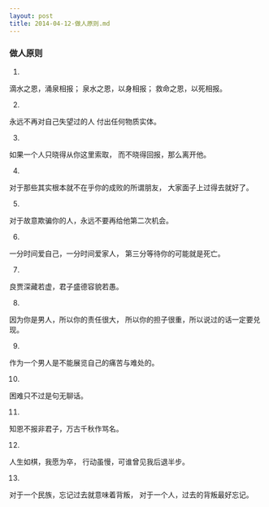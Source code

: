 ```yaml
---
layout: post
title: 2014-04-12-做人原则.md
---
```


### 做人原则

1.
滴水之恩，涌泉相报；
泉水之恩，以身相报；
救命之恩，以死相报。

2.
永远不再对自己失望过的人
付出任何物质实体。

3.
如果一个人只晓得从你这里索取，
而不晓得回报，那么离开他。

4.
对于那些其实根本就不在乎你的成败的所谓朋友，
大家面子上过得去就好了。

5.
对于故意欺骗你的人，永远不要再给他第二次机会。

6.
一分时间爱自己，一分时间爱家人，
第三分等待你的可能就是死亡。

7.
良贾深藏若虚，君子盛德容貌若愚。

8.
因为你是男人，所以你的责任很大，
所以你的担子很重，所以说过的话一定要兑现。

9.
作为一个男人是不能展览自己的痛苦与难处的。

10.
困难只不过是句无聊话。

11.
知恩不报非君子，万古千秋作骂名。

12.
人生如棋，我愿为卒，
行动虽慢，可谁曾见我后退半步。

13.
对于一个民族，忘记过去就意味着背叛，
对于一个人，过去的背叛最好忘记。



